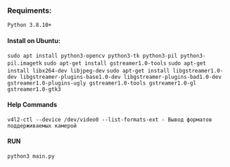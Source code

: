 ### Requiments:
`Python 3.8.10+`

#### Install on Ubuntu:
`sudo apt install python3-opencv python3-tk python3-pil python3-pil.imagetk`
`sudo apt-get install gstreamer1.0-tools`
`sudo apt-get install libx264-dev libjpeg-dev`
`sudo apt-get install libgstreamer1.0-dev libgstreamer-plugins-base1.0-dev libgstreamer-plugins-bad1.0-dev gstreamer1.0-plugins-ugly gstreamer1.0-tools gstreamer1.0-gl gstreamer1.0-gtk3`

#### Help Commands
`v4l2-ctl --device /dev/video0 --list-formats-ext - Вывод форматов поддерживаемых камерой`

#### RUN
`python3 main.py`